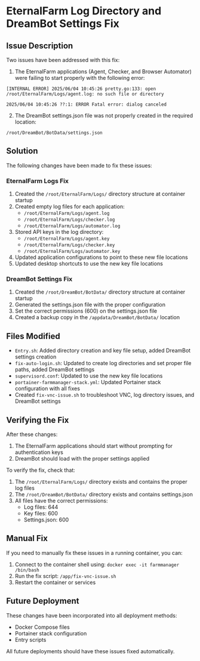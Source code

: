 # EternalFarm Log Directory and DreamBot Settings Fix

## Issue Description

Two issues have been addressed with this fix:

1. The EternalFarm applications (Agent, Checker, and Browser Automator) were failing to start properly with the following error:

```
[INTERNAL ERROR] 2025/06/04 10:45:26 pretty.go:133: open /root/EternalFarm/Logs/agent.log: no such file or directory

2025/06/04 10:45:26 ??:1: ERROR Fatal error: dialog canceled
```

2. The DreamBot settings.json file was not properly created in the required location:

```
/root/DreamBot/BotData/settings.json
```

## Solution

The following changes have been made to fix these issues:

### EternalFarm Logs Fix
1. Created the `/root/EternalFarm/Logs/` directory structure at container startup
2. Created empty log files for each application:
   - `/root/EternalFarm/Logs/agent.log`
   - `/root/EternalFarm/Logs/checker.log`
   - `/root/EternalFarm/Logs/automator.log`
3. Stored API keys in the log directory:
   - `/root/EternalFarm/Logs/agent.key`
   - `/root/EternalFarm/Logs/checker.key`
   - `/root/EternalFarm/Logs/automator.key`
4. Updated application configurations to point to these new file locations
5. Updated desktop shortcuts to use the new key file locations

### DreamBot Settings Fix
1. Created the `/root/DreamBot/BotData/` directory structure at container startup
2. Generated the settings.json file with the proper configuration
3. Set the correct permissions (600) on the settings.json file
4. Created a backup copy in the `/appdata/DreamBot/BotData/` location

## Files Modified

- `Entry.sh`: Added directory creation and key file setup, added DreamBot settings creation
- `fix-auto-login.sh`: Updated to create log directories and set proper file paths, added DreamBot settings
- `supervisord.conf`: Updated to use the new key file locations
- `portainer-farmmanager-stack.yml`: Updated Portainer stack configuration with all fixes
- Created `fix-vnc-issue.sh` to troubleshoot VNC, log directory issues, and DreamBot settings

## Verifying the Fix

After these changes:

1. The EternalFarm applications should start without prompting for authentication keys
2. DreamBot should load with the proper settings applied

To verify the fix, check that:

1. The `/root/EternalFarm/Logs/` directory exists and contains the proper log files
2. The `/root/DreamBot/BotData/` directory exists and contains settings.json
3. All files have the correct permissions:
   - Log files: 644
   - Key files: 600
   - Settings.json: 600

## Manual Fix

If you need to manually fix these issues in a running container, you can:

1. Connect to the container shell using: `docker exec -it farmmanager /bin/bash`
2. Run the fix script: `/app/fix-vnc-issue.sh`
3. Restart the container or services

## Future Deployment

These changes have been incorporated into all deployment methods:
- Docker Compose files
- Portainer stack configuration
- Entry scripts

All future deployments should have these issues fixed automatically. 